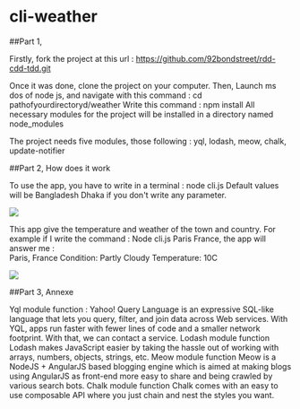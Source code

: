 # cli-weather



##Part 1,

Firstly, fork the project at this url :
https://github.com/92bondstreet/rdd-cdd-tdd.git

Once it was done, clone the project on your computer.
Then, Launch ms dos of node js, and navigate with this command : cd pathofyourdirectoryd/weather
Write this command : npm install
All necessary modules for the project will be installed in a directory named node_modules

The project needs five modules, those following : yql, lodash, meow, chalk, update-notifier

##Part 2, How does it work

To use the app, you have to write in a terminal : node cli.js
Default values will be Bangladesh Dhaka if you don't write any parameter.

![](http://www.zupimages.net/up/17/08/5n8d.png)


This app give the temperature and weather of the town and country.
For example if I write the command : Node cli.js Paris France, the app will answer me :   
Paris, France
Condition: Partly Cloudy
Temperature: 10C


![](http://www.zupimages.net/up/17/08/obfl.png)

##Part 3, Annexe

Yql module function : Yahoo! Query Language is an expressive SQL-like language that lets you query, filter, and join data across Web services. With YQL, apps run faster with fewer lines of code and a smaller network footprint. With that, we can contact a service.
Lodash module function Lodash makes JavaScript easier by taking the hassle out of working with arrays, numbers, objects, strings, etc.
Meow module function Meow is a NodeJS + AngularJS based blogging engine which is aimed at making blogs using AngularJS as front-end more easy to share and being crawled by various search bots.
Chalk module function Chalk comes with an easy to use composable API where you just chain and nest the styles you want.
